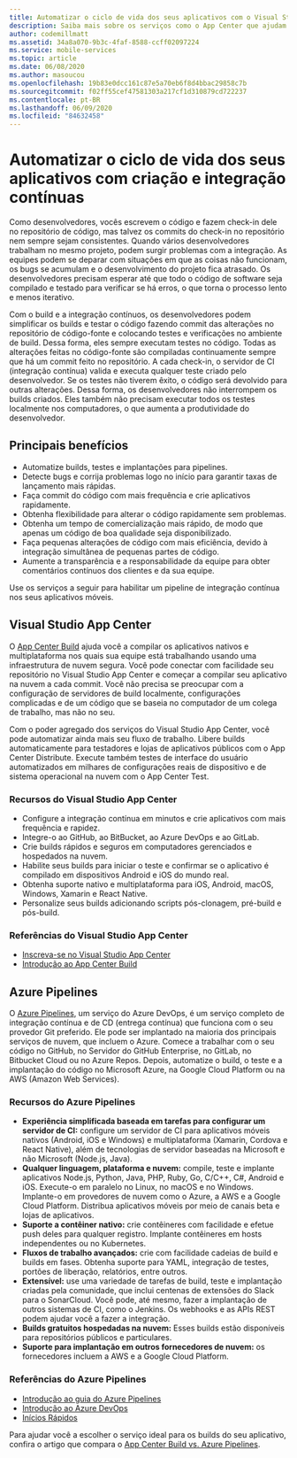 ```yaml
---
title: Automatizar o ciclo de vida dos seus aplicativos com o Visual Studio App Center e os serviços do Azure
description: Saiba mais sobre os serviços como o App Center que ajudam a configurar o build e a integração contínuos para seus aplicativos móveis.
author: codemillmatt
ms.assetid: 34a8a070-9b3c-4faf-8588-ccff02097224
ms.service: mobile-services
ms.topic: article
ms.date: 06/08/2020
ms.author: masoucou
ms.openlocfilehash: 19b83e0dcc161c87e5a70eb6f8d4bbac29858c7b
ms.sourcegitcommit: f02ff55cef47581303a217cf1d310879cd722237
ms.contentlocale: pt-BR
ms.lasthandoff: 06/09/2020
ms.locfileid: "84632458"
---
```

# <a name="automate-the-lifecycle-of-your-apps-with-continuous-build-and-integration"></a>Automatizar o ciclo de vida dos seus aplicativos com criação e integração contínuas

Como desenvolvedores, vocês escrevem o código e fazem check-in dele no repositório de código, mas talvez os commits do check-in no repositório nem sempre sejam consistentes. Quando vários desenvolvedores trabalham no mesmo projeto, podem surgir problemas com a integração. As equipes podem se deparar com situações em que as coisas não funcionam, os bugs se acumulam e o desenvolvimento do projeto fica atrasado. Os desenvolvedores precisam esperar até que todo o código de software seja compilado e testado para verificar se há erros, o que torna o processo lento e menos iterativo. 

Com o build e a integração contínuos, os desenvolvedores podem simplificar os builds e testar o código fazendo commit das alterações no repositório de código-fonte e colocando testes e verificações no ambiente de build. Dessa forma, eles sempre executam testes no código. Todas as alterações feitas no código-fonte são compiladas continuamente sempre que há um commit feito no repositório. A cada check-in, o servidor de CI (integração contínua) valida e executa qualquer teste criado pelo desenvolvedor. Se os testes não tiverem êxito, o código será devolvido para outras alterações. Dessa forma, os desenvolvedores não interrompem os builds criados. Eles também não precisam executar todos os testes localmente nos computadores, o que aumenta a produtividade do desenvolvedor. 

## <a name="key-benefits"></a>Principais benefícios

- Automatize builds, testes e implantações para pipelines.
- Detecte bugs e corrija problemas logo no início para garantir taxas de lançamento mais rápidas.
- Faça commit do código com mais frequência e crie aplicativos rapidamente.
- Obtenha flexibilidade para alterar o código rapidamente sem problemas.
- Obtenha um tempo de comercialização mais rápido, de modo que apenas um código de boa qualidade seja disponibilizado.
- Faça pequenas alterações de código com mais eficiência, devido à integração simultânea de pequenas partes de código.
- Aumente a transparência e a responsabilidade da equipe para obter comentários contínuos dos clientes e da sua equipe.

Use os serviços a seguir para habilitar um pipeline de integração contínua nos seus aplicativos móveis.

## <a name="visual-studio-app-center"></a>Visual Studio App Center

O [App Center Build](/appcenter/build/) ajuda você a compilar os aplicativos nativos e multiplataforma nos quais sua equipe está trabalhando usando uma infraestrutura de nuvem segura. Você pode conectar com facilidade seu repositório no Visual Studio App Center e começar a compilar seu aplicativo na nuvem a cada commit. Você não precisa se preocupar com a configuração de servidores de build localmente, configurações complicadas e de um código que se baseia no computador de um colega de trabalho, mas não no seu.

Com o poder agregado dos serviços do Visual Studio App Center, você pode automatizar ainda mais seu fluxo de trabalho. Libere builds automaticamente para testadores e lojas de aplicativos públicos com o App Center Distribute. Execute também testes de interface do usuário automatizados em milhares de configurações reais de dispositivo e de sistema operacional na nuvem com o App Center Test.

### <a name="visual-studio-app-center-features"></a>Recursos do Visual Studio App Center

- Configure a integração contínua em minutos e crie aplicativos com mais frequência e rapidez.
- Integre-o ao GitHub, ao BitBucket, ao Azure DevOps e ao GitLab.
- Crie builds rápidos e seguros em computadores gerenciados e hospedados na nuvem.
- Habilite seus builds para iniciar o teste e confirmar se o aplicativo é compilado em dispositivos Android e iOS do mundo real.
- Obtenha suporte nativo e multiplataforma para iOS, Android, macOS, Windows, Xamarin e React Native.
- Personalize seus builds adicionando scripts pós-clonagem, pré-build e pós-build.

### <a name="visual-studio-app-center-references"></a>Referências do Visual Studio App Center

- [Inscreva-se no Visual Studio App Center](https://appcenter.ms/signup?utm_source=Mobile%20Development%20Docs&utm_medium=Azure&utm_campaign=New%20azure%20docs)
- [Introdução ao App Center Build](/appcenter/build/)

## <a name="azure-pipelines"></a>Azure Pipelines

 O [Azure Pipelines](https://azure.microsoft.com/services/devops/pipelines/), um serviço do Azure DevOps, é um serviço completo de integração contínua e de CD (entrega contínua) que funciona com o seu provedor Git preferido. Ele pode ser implantado na maioria dos principais serviços de nuvem, que incluem o Azure. Comece a trabalhar com o seu código no GitHub, no Servidor do GitHub Enterprise, no GitLab, no Bitbucket Cloud ou no Azure Repos. Depois, automatize o build, o teste e a implantação do código no Microsoft Azure, na Google Cloud Platform ou na AWS (Amazon Web Services).

### <a name="azure-pipelines-features"></a>Recursos do Azure Pipelines

- **Experiência simplificada baseada em tarefas para configurar um servidor de CI:** configure um servidor de CI para aplicativos móveis nativos (Android, iOS e Windows) e multiplataforma (Xamarin, Cordova e React Native), além de tecnologias de servidor baseadas na Microsoft e não Microsoft (Node.js, Java).
- **Qualquer linguagem, plataforma e nuvem:** compile, teste e implante aplicativos Node.js, Python, Java, PHP, Ruby, Go, C/C++, C#, Android e iOS. Execute-o em paralelo no Linux, no macOS e no Windows. Implante-o em provedores de nuvem como o Azure, a AWS e a Google Cloud Platform. Distribua aplicativos móveis por meio de canais beta e lojas de aplicativos.
- **Suporte a contêiner nativo:** crie contêineres com facilidade e efetue push deles para qualquer registro. Implante contêineres em hosts independentes ou no Kubernetes.
- **Fluxos de trabalho avançados:** crie com facilidade cadeias de build e builds em fases. Obtenha suporte para YAML, integração de testes, portões de liberação, relatórios, entre outros.
- **Extensível:** use uma variedade de tarefas de build, teste e implantação criadas pela comunidade, que inclui centenas de extensões do Slack para o SonarCloud. Você pode, até mesmo, fazer a implantação de outros sistemas de CI, como o Jenkins. Os webhooks e as APIs REST podem ajudar você a fazer a integração.
- **Builds gratuitos hospedadas na nuvem:** Esses builds estão disponíveis para repositórios públicos e particulares.
- **Suporte para implantação em outros fornecedores de nuvem:** os fornecedores incluem a AWS e a Google Cloud Platform.

### <a name="azure-pipelines-references"></a>Referências do Azure Pipelines

- [Introdução ao guia do Azure Pipelines](/azure/devops/pipelines/get-started/pipelines-get-started?view=azure-devops)
- [Introdução ao Azure DevOps](https://app.vsaex.visualstudio.com/signup/)
- [Inícios Rápidos](/azure/devops/pipelines/create-first-pipeline?view=azure-devops&tabs=tfs-2018-2)

Para ajudar você a escolher o serviço ideal para os builds do seu aplicativo, confira o artigo que compara o [App Center Build vs. Azure Pipelines](/appcenter/build/choose-between-services).
